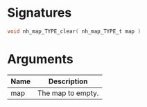 <!-- start reference -->

# Signatures

```c
void nh_map_TYPE_clear( nh_map_TYPE_t map )
```

# Arguments

|Name|Description|
|---|---|
|map|The map to empty.|

<!-- end reference -->
